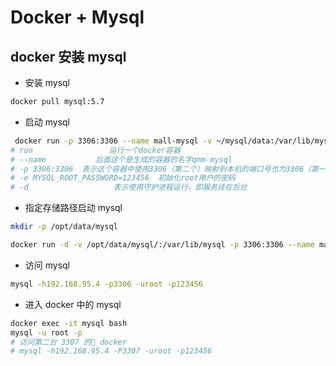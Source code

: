 # Docker + Mysql

## docker 安装 mysql
- 安装 mysql
```bash
docker pull mysql:5.7
```
- 启动 mysql
```bash
 docker run -p 3306:3306 --name mall-mysql -v ~/mysql/data:/var/lib/mysql -e MYSQL_ROOT_PASSWORD=123456  -d mysql:5.7
# run                 运行一个docker容器
# --name           后面这个是生成的容器的名字qmm-mysql
# -p 3306:3306  表示这个容器中使用3306（第二个）映射到本机的端口号也为3306（第一个） 
# -e MYSQL_ROOT_PASSWORD=123456  初始化root用户的密码
# -d                   表示使用守护进程运行，即服务挂在后台
```

- 指定存储路径启动 mysql
```bash
mkdir -p /opt/data/mysql

docker run -d -v /opt/data/mysql/:/var/lib/mysql -p 3306:3306 --name mall-mysql -e MYSQL_ROOT_PASSWORD=123456 -d mysql:5.7
```

- 访问 mysql
```bash
mysql -h192.168.95.4 -p3306 -uroot -p123456
```

- 进入 docker 中的 mysql
```bash
docker exec -it mysql bash
mysql -u root -p
# 访问第二台 3307 的 docker
# mysql -h192.168.95.4 -P3307 -uroot -p123456
```